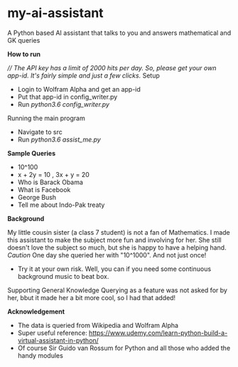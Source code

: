 # my-ai-assistant
A Python based AI assistant that talks to you and answers mathematical and GK queries

__How to run__

*// The API key has a limit of 2000 hits per day. So, please get your own app-id. It's fairly simple and just a few clicks.*
Setup 
- Login to Wolfram Alpha and get an app-id
- Put that app-id in config\_writer.py
- Run *python3.6 config\_writer.py*

Running the main program
- Navigate to src
- Run *python3.6 assist_me.py*

__Sample Queries__

- 10^100
- x + 2y = 10 , 3x + y = 20
- Who is Barack Obama
- What is Facebook
- George Bush
- Tell me about Indo-Pak treaty

__Background__

My little cousin sister (a class 7 student) is not a fan of Mathematics. I made this assistant to make the subject more fun and involving for her.
She still doesn't love the subject so much, but she is happy to have a helping hand. 
*Caution*
One day she queried her with "10^1000". And not just once!
- Try it at your own risk. Well, you can if you need some continuous background music to beat box.

Supporting General Knowledge Querying as a feature was not asked for by her, bbut it made her a bit more cool, so I had that added!

__Acknowledgement__
- The data is queried from Wikipedia and Wolfram Alpha
- Super useful reference: https://www.udemy.com/learn-python-build-a-virtual-assistant-in-python/
- Of course Sir Guido van Rossum for Python and all those who added the handy modules

